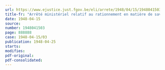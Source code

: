 ```yaml
---
url: https://www.ejustice.just.fgov.be/eli/arrete/1948/04/15/1948041503/justel
title-fr: "Arrêté ministériel relatif au rationnement en matière de savon indigène pour la période mai 1948"
date: 1948-04-15
source:
number: 1948041503
page: 888888
case: 1948-04-15/03
publication: 1948-04-25
starts:
modifies:
pdf-original:
pdf-consolidated:
---
```


